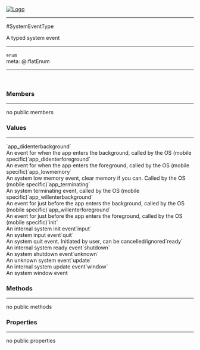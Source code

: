 
[![Logo](../../../images/logo.png)](../../../api/index.html)

---



#SystemEventType

A typed system event

---

`enum`
<span class="meta">
<br/>meta: @:flatEnum
</span>


---

&nbsp;
&nbsp;

<h3>Members</h3> <hr/>no public members<h3>Values</h3> <hr/><span class="member signature apipage">`app_didenterbackground`<br/> </span>
        <span class="small_desc_flat">An event for when the app enters the background, called by the OS (mobile specific)</span><span class="member signature apipage">`app_didenterforeground`<br/> </span>
        <span class="small_desc_flat">An event for when the app enters the foreground, called by the OS (mobile specific)</span><span class="member signature apipage">`app_lowmemory`<br/> </span>
        <span class="small_desc_flat">An system low memory event, clear memory if you can. Called by the OS (mobile specific)</span><span class="member signature apipage">`app_terminating`<br/> </span>
        <span class="small_desc_flat">An system terminating event, called by the OS (mobile specific)</span><span class="member signature apipage">`app_willenterbackground`<br/> </span>
        <span class="small_desc_flat">An event for just before the app enters the background, called by the OS (mobile specific)</span><span class="member signature apipage">`app_willenterforeground`<br/> </span>
        <span class="small_desc_flat">An event for just before the app enters the foreground, called by the OS (mobile specific)</span><span class="member signature apipage">`init`<br/> </span>
        <span class="small_desc_flat">An internal system init event</span><span class="member signature apipage">`input`<br/> </span>
        <span class="small_desc_flat">An system input event</span><span class="member signature apipage">`quit`<br/> </span>
        <span class="small_desc_flat">An system quit event. Initiated by user, can be cancelled/ignored</span><span class="member signature apipage">`ready`<br/> </span>
        <span class="small_desc_flat">An internal system ready event</span><span class="member signature apipage">`shutdown`<br/> </span>
        <span class="small_desc_flat">An system shutdown event</span><span class="member signature apipage">`unknown`<br/> </span>
        <span class="small_desc_flat">An unknown system event</span><span class="member signature apipage">`update`<br/> </span>
        <span class="small_desc_flat">An internal system update event</span><span class="member signature apipage">`window`<br/> </span>
        <span class="small_desc_flat">An system window event</span>

<h3>Methods</h3> <hr/>no public methods

<h3>Properties</h3> <hr/>no public properties

&nbsp;
&nbsp;
&nbsp;